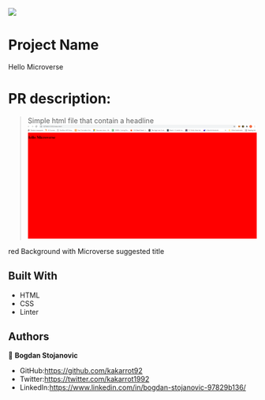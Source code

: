 
![](https://img.shields.io/badge/Microverse-blueviolet)

# Project Name
Hello Microverse

 # PR description:
 >Simple html file that contain a headline
![screenshot](./capture.png)

red Background with Microverse suggested title

## Built With

- HTML
- CSS
- Linter



## Authors

👤 **Bogdan Stojanovic**

- GitHub:https://github.com/kakarrot92
- Twitter:https://twitter.com/kakarrot1992
- LinkedIn:https://www.linkedin.com/in/bogdan-stojanovic-97829b136/



